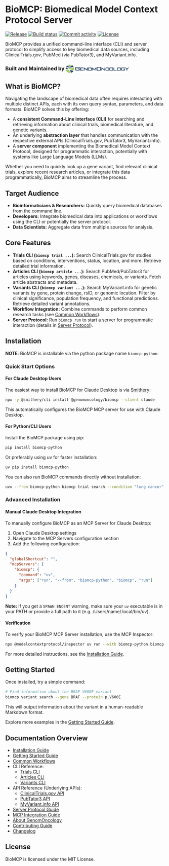 # BioMCP: Biomedical Model Context Protocol Server

[![Release](https://img.shields.io/github/v/tag/genomoncology/biomcp)](https://github.com/genomoncology/biomcp/tags)
[![Build status](https://img.shields.io/github/actions/workflow/status/genomoncology/biomcp/main.yml?branch=main)](https://github.com/genomoncology/biomcp/actions/workflows/main.yml?query=branch%3Amain)
[![Commit activity](https://img.shields.io/github/commit-activity/m/genomoncology/biomcp)](https://img.shields.io/github/commit-activity/m/genomoncology/biomcp)
[![License](https://img.shields.io/github/license/genomoncology/biomcp)](https://img.shields.io/github/license/genomoncology/biomcp)

BioMCP provides a unified command-line interface (CLI) and server protocol to simplify access to key biomedical data sources, including ClinicalTrials.gov, PubMed (via PubTator3), and MyVariant.info.

### Built and Maintained by <a href="https://www.genomoncology.com"><img src="./assets/logo.png" width=200 valign="middle" /></a>

## What is BioMCP?

Navigating the landscape of biomedical data often requires interacting with multiple distinct APIs, each with its own query syntax, parameters, and data formats. BioMCP solves this by offering:

- A **consistent Command-Line Interface (CLI)** for searching and retrieving information about clinical trials, biomedical literature, and genetic variants.
- An underlying **abstraction layer** that handles communication with the respective external APIs (ClinicalTrials.gov, PubTator3, MyVariant.info).
- A **server component** implementing the Biomedical Model Context Protocol, designed for programmatic interaction, potentially with systems like Large Language Models (LLMs).

Whether you need to quickly look up a gene variant, find relevant clinical trials, explore recent research articles, or integrate this data programmatically, BioMCP aims to streamline the process.

## Target Audience

- **Bioinformaticians & Researchers:** Quickly query biomedical databases from the command line.
- **Developers:** Integrate biomedical data into applications or workflows using the CLI or potentially the server protocol.
- **Data Scientists:** Aggregate data from multiple sources for analysis.

## Core Features

- **Trials CLI (`biomcp trial ...`):** Search ClinicalTrials.gov for studies based on conditions, interventions, status, location, and more. Retrieve detailed trial information.
- **Articles CLI (`biomcp article ...`):** Search PubMed/PubTator3 for articles using keywords, genes, diseases, chemicals, or variants. Fetch article abstracts and metadata.
- **Variants CLI (`biomcp variant ...`):** Search MyVariant.info for genetic variants by gene, protein change, rsID, or genomic location. Filter by clinical significance, population frequency, and functional predictions. Retrieve detailed variant annotations.
- **Workflow Integration:** Combine commands to perform common research tasks (see [Common Workflows](workflows.md)).
- **Server Protocol:** Run `biomcp run` to start a server for programmatic interaction (details in [Server Protocol](server_protocol.md)).

## Installation

**NOTE**: BioMCP is installable via the python package name `biomcp-python`.

### Quick Start Options

#### For Claude Desktop Users

The easiest way to install BioMCP for Claude Desktop is via [Smithery](https://smithery.ai/server/@genomoncology/biomcp):

```bash
npx -y @smithery/cli install @genomoncology/biomcp --client claude
```

This automatically configures the BioMCP MCP server for use with Claude Desktop.

#### For Python/CLI Users

Install the BioMCP package using pip:

```bash
pip install biomcp-python
```

Or preferably using uv for faster installation:

```bash
uv pip install biomcp-python
```

You can also run BioMCP commands directly without installation:

```bash
uvx --from biomcp-python biomcp trial search --condition "lung cancer" --intervention "pembro"
```

### Advanced Installation

#### Manual Claude Desktop Integration

To manually configure BioMCP as an MCP Server for Claude Desktop:

1. Open Claude Desktop settings
2. Navigate to the MCP Servers configuration section
3. Add the following configuration:

```json
{
  "globalShortcut": "",
  "mcpServers": {
    "biomcp": {
      "command": "uv",
      "args": ["run", "--from", "biomcp-python", "biomcp", "run"]
    }
  }
}
```

**Note:** If you get a `SPAWN ENOENT` warning, make sure your `uv` executable
is in your PATH or provide a full path to it (e.g. /Users/name/.local/bin/uv).

#### Verification

To verify your BioMCP MCP Server installation, use the MCP Inspector:

```bash
npx @modelcontextprotocol/inspector uv run --with biomcp-python biomcp run
```

For more detailed instructions, see the [Installation Guide](installation.md).

## Getting Started

Once installed, try a simple command:

```bash
# Find information about the BRAF V600E variant
biomcp variant search --gene BRAF --protein p.V600E
```

This will output information about the variant in a human-readable Markdown format.

Explore more examples in the [Getting Started Guide](getting_started.md).

## Documentation Overview

- [Installation Guide](installation.md)
- [Getting Started Guide](getting_started.md)
- [Common Workflows](workflows.md)
- CLI Reference:
  - [Trials CLI](cli/trials.md)
  - [Articles CLI](cli/articles.md)
  - [Variants CLI](cli/variants.md)
- API Reference (Underlying APIs):
  - [ClinicalTrials.gov API](apis/clinicaltrials_gov.md)
  - [PubTator3 API](apis/pubtator3_api.md)
  - [MyVariant.info API](apis/myvariant_info.md)
- [Server Protocol Guide](server_protocol.md)
- [MCP Integration Guide](mcp_integration.md)
- [About GenomOncology](genomoncology.md)
- [Contributing Guide](contributing.md)
- [Changelog](changelog.md)

## License

BioMCP is licensed under the MIT License.
